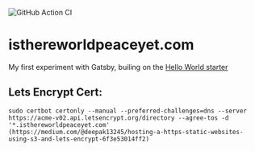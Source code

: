 ![GitHub Action CI](https://img.shields.io/github/workflow/status/prosellen/isthereworldpeaceyet.com/CI)

# isthereworldpeaceyet.com

My first experiment with Gatsby, builing on the [Hello World starter](https://github.com/gatsbyjs/gatsby-starter-hello-world)

## Lets Encrypt Cert:

```
sudo certbot certonly --manual --preferred-challenges=dns --server https://acme-v02.api.letsencrypt.org/directory --agree-tos -d '*.isthereworldpeaceyet.com'
(https://medium.com/@deepak13245/hosting-a-https-static-websites-using-s3-and-lets-encrypt-6f3e53014ff2)
```
